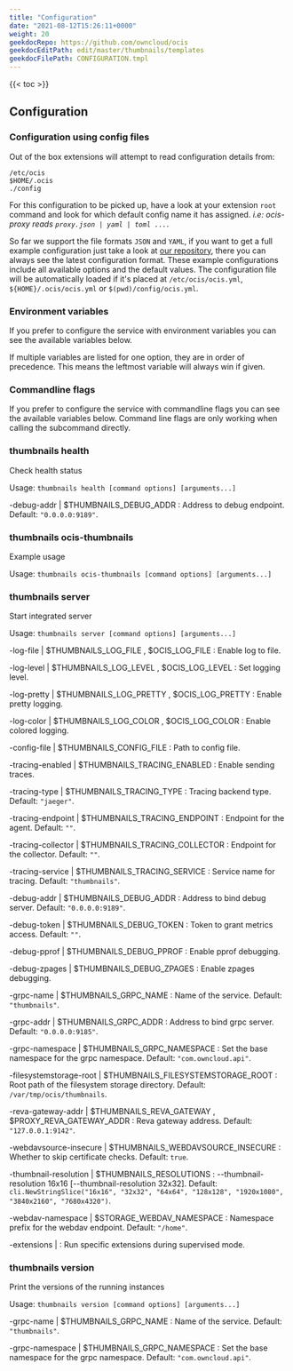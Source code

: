 ```yaml
---
title: "Configuration"
date: "2021-08-12T15:26:11+0000"
weight: 20
geekdocRepo: https://github.com/owncloud/ocis
geekdocEditPath: edit/master/thumbnails/templates
geekdocFilePath: CONFIGURATION.tmpl
---
```


{{< toc >}}

## Configuration

### Configuration using config files

Out of the box extensions will attempt to read configuration details from:

```console
/etc/ocis
$HOME/.ocis
./config
```

For this configuration to be picked up, have a look at your extension `root` command and look for which default config name it has assigned. *i.e: ocis-proxy reads `proxy.json | yaml | toml ...`*.

So far we support the file formats `JSON` and `YAML`, if you want to get a full example configuration just take a look at [our repository](https://github.com/owncloud/ocis/tree/master/thumbnails/config), there you can always see the latest configuration format. These example configurations include all available options and the default values. The configuration file will be automatically loaded if it's placed at `/etc/ocis/ocis.yml`, `${HOME}/.ocis/ocis.yml` or `$(pwd)/config/ocis.yml`.

### Environment variables

If you prefer to configure the service with environment variables you can see the available variables below.

If multiple variables are listed for one option, they are in order of precedence. This means the leftmost variable will always win if given.

### Commandline flags

If you prefer to configure the service with commandline flags you can see the available variables below. Command line flags are only working when calling the subcommand directly.

### thumbnails health

Check health status

Usage: `thumbnails health [command options] [arguments...]`


-debug-addr |  $THUMBNAILS_DEBUG_ADDR
: Address to debug endpoint. Default: `"0.0.0.0:9189"`.


























### thumbnails ocis-thumbnails

Example usage

Usage: `thumbnails ocis-thumbnails [command options] [arguments...]`



























### thumbnails server

Start integrated server

Usage: `thumbnails server [command options] [arguments...]`



-log-file |  $THUMBNAILS_LOG_FILE , $OCIS_LOG_FILE
: Enable log to file.


-log-level |  $THUMBNAILS_LOG_LEVEL , $OCIS_LOG_LEVEL
: Set logging level.


-log-pretty |  $THUMBNAILS_LOG_PRETTY , $OCIS_LOG_PRETTY
: Enable pretty logging.


-log-color |  $THUMBNAILS_LOG_COLOR , $OCIS_LOG_COLOR
: Enable colored logging.


-config-file |  $THUMBNAILS_CONFIG_FILE
: Path to config file.


-tracing-enabled |  $THUMBNAILS_TRACING_ENABLED
: Enable sending traces.


-tracing-type |  $THUMBNAILS_TRACING_TYPE
: Tracing backend type. Default: `"jaeger"`.


-tracing-endpoint |  $THUMBNAILS_TRACING_ENDPOINT
: Endpoint for the agent. Default: `""`.


-tracing-collector |  $THUMBNAILS_TRACING_COLLECTOR
: Endpoint for the collector. Default: `""`.


-tracing-service |  $THUMBNAILS_TRACING_SERVICE
: Service name for tracing. Default: `"thumbnails"`.


-debug-addr |  $THUMBNAILS_DEBUG_ADDR
: Address to bind debug server. Default: `"0.0.0.0:9189"`.


-debug-token |  $THUMBNAILS_DEBUG_TOKEN
: Token to grant metrics access. Default: `""`.


-debug-pprof |  $THUMBNAILS_DEBUG_PPROF
: Enable pprof debugging.


-debug-zpages |  $THUMBNAILS_DEBUG_ZPAGES
: Enable zpages debugging.


-grpc-name |  $THUMBNAILS_GRPC_NAME
: Name of the service. Default: `"thumbnails"`.


-grpc-addr |  $THUMBNAILS_GRPC_ADDR
: Address to bind grpc server. Default: `"0.0.0.0:9185"`.


-grpc-namespace |  $THUMBNAILS_GRPC_NAMESPACE
: Set the base namespace for the grpc namespace. Default: `"com.owncloud.api"`.


-filesystemstorage-root |  $THUMBNAILS_FILESYSTEMSTORAGE_ROOT
: Root path of the filesystem storage directory. Default: `/var/tmp/ocis/thumbnails`.


-reva-gateway-addr |  $THUMBNAILS_REVA_GATEWAY , $PROXY_REVA_GATEWAY_ADDR
: Reva gateway address. Default: `"127.0.0.1:9142"`.


-webdavsource-insecure |  $THUMBNAILS_WEBDAVSOURCE_INSECURE
: Whether to skip certificate checks. Default: `true`.


-thumbnail-resolution |  $THUMBNAILS_RESOLUTIONS
: --thumbnail-resolution 16x16 [--thumbnail-resolution 32x32]. Default: `cli.NewStringSlice("16x16", "32x32", "64x64", "128x128", "1920x1080", "3840x2160", "7680x4320")`.


-webdav-namespace |  $STORAGE_WEBDAV_NAMESPACE
: Namespace prefix for the webdav endpoint. Default: `"/home"`.


-extensions | 
: Run specific extensions during supervised mode.



### thumbnails version

Print the versions of the running instances

Usage: `thumbnails version [command options] [arguments...]`


























-grpc-name |  $THUMBNAILS_GRPC_NAME
: Name of the service. Default: `"thumbnails"`.


-grpc-namespace |  $THUMBNAILS_GRPC_NAMESPACE
: Set the base namespace for the grpc namespace. Default: `"com.owncloud.api"`.

